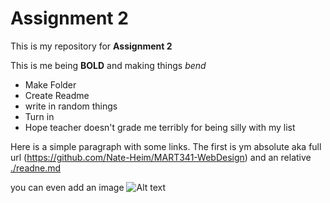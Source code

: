 # Assignment 2

This is my repository for **Assignment 2**

This is me being **BOLD** and making things *bend* 
- Make Folder
- Create Readme
- write in random things
- Turn in
- Hope teacher doesn't grade me terribly for being silly with my list

Here is a simple paragraph with some links. The first is ym absolute aka full url (https://github.com/Nate-Heim/MART341-WebDesign) and an relative [./readne.md](https://github.com/Nate-Heim/MART341-WebDesign/edit/main/Assignment-2/readme.md)



you can even add an image
![Alt text](imageExample.gif)
